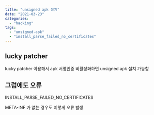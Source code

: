 ```yaml
---
title: "unsigned apk 설치"
date: "2021-03-23"
categories: 
  - "hacking"
tags: 
  - "unsigned-apk"
  - "install_parse_failed_no_certificates"
---
```


## lucky patcher

lucky patcher 이용해서 apk 서명인증 비활성화하면 unsigned apk 설치 가능함

## 그럼에도 오류

INSTALL\_PARSE\_FAILED\_NO\_CERTIFICATES

META-INF 가 없는 경우도 이렇게 오류 발생
